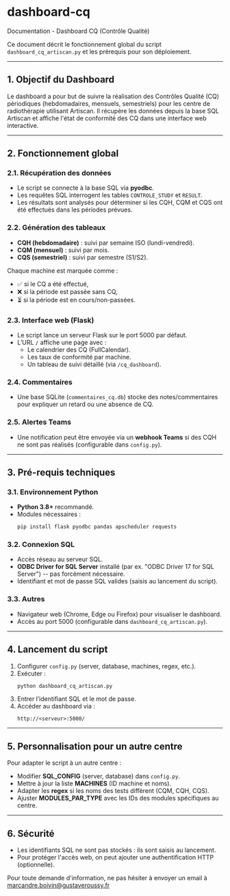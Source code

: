 # dashboard-cq
 Documentation - Dashboard CQ (Contrôle Qualité)

Ce document décrit le fonctionnement global du script `dashboard_cq_artiscan.py` et les prérequis pour son déploiement.

---

## 1. Objectif du Dashboard

Le dashboard a pour but de suivre la réalisation des Contrôles Qualité (CQ) périodiques (hebdomadaires, mensuels, semestriels) pour les centre de radiothérapie utilisant Artiscan.
Il récupère les données depuis la base SQL Artiscan  et affiche l'état de conformité des CQ dans une interface web interactive.

---

## 2. Fonctionnement global

### 2.1. Récupération des données
- Le script se connecte à la base SQL via **pyodbc**.
- Les requêtes SQL interrogent les tables `CONTROLE_STUDY` et `RESULT`.
- Les résultats sont analysés pour déterminer si les CQH, CQM et CQS ont été effectués dans les périodes prévues.

### 2.2. Génération des tableaux
- **CQH (hebdomadaire)** : suivi par semaine ISO (lundi-vendredi).
- **CQM (mensuel)** : suivi par mois.
- **CQS (semestriel)** : suivi par semestre (S1/S2).

Chaque machine est marquée comme :
- ✅ si le CQ a été effectué,
- ❌ si la période est passée sans CQ,
- ⏳ si la période est en cours/non-passées.

### 2.3. Interface web (Flask)
- Le script lance un serveur Flask sur le port 5000 par défaut.
- L’URL `/` affiche une page avec :
    - Le calendrier des CQ (FullCalendar).
    - Les taux de conformité par machine.
    - Un tableau de suivi détaillé (via `/cq_dashboard`).

### 2.4. Commentaires
- Une base SQLite (`commentaires_cq.db`) stocke des notes/commentaires pour expliquer un retard ou une absence de CQ.

### 2.5. Alertes Teams
- Une notification peut être envoyée via un **webhook Teams** si des CQH ne sont pas réalisés (configurable dans `config.py`).

---

## 3. Pré-requis techniques

### 3.1. Environnement Python
- **Python 3.8+** recommandé.
- Modules nécessaires : 
  ```bash
  pip install flask pyodbc pandas apscheduler requests
  ```

### 3.2. Connexion SQL
- Accès réseau au serveur SQL.
- **ODBC Driver for SQL Server** installé (par ex. "ODBC Driver 17 for SQL Server") -- pas forcément nécessaire.
- Identifiant et mot de passe SQL valides (saisis au lancement du script).

### 3.3. Autres
- Navigateur web (Chrome, Edge ou Firefox) pour visualiser le dashboard.
- Accès au port 5000 (configurable dans `dashboard_cq_artiscan.py`).

---

## 4. Lancement du script

1. Configurer `config.py` (server, database, machines, regex, etc.).
2. Exécuter :
   ```bash
   python dashboard_cq_artiscan.py
   ```
3. Entrer l’identifiant SQL et le mot de passe.
4. Accéder au dashboard via : 
   ```
   http://<serveur>:5000/
   ```

---

## 5. Personnalisation pour un autre centre

Pour adapter le script à un autre centre :
- Modifier **SQL_CONFIG** (server, database) dans `config.py`.
- Mettre à jour la liste **MACHINES** (ID machine et noms).
- Adapter les **regex** si les noms des tests diffèrent (CQM, CQH, CQS).
- Ajuster **MODULES_PAR_TYPE** avec les IDs des modules spécifiques au centre.

---

## 6. Sécurité

- Les identifiants SQL ne sont pas stockés : ils sont saisis au lancement.
- Pour protéger l'accès web, on peut ajouter une authentification HTTP (optionnelle).

Pour toute demande d'information, ne pas hésiter à envoyer un email à marcandre.boivin@gustaveroussy.fr

